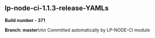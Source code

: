## lp-node-ci-1.1.3-release-YAMLs

**Build number - 371**

**Branch: master**\n\n Committed automatically by LP-NODE-CI module